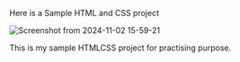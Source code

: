Here is a Sample HTML and CSS project

![Screenshot from 2024-11-02 15-59-21](https://github.com/user-attachments/assets/06918627-d3e0-4265-9489-5ecbd5685d32)

This is my sample HTMLCSS project for practising purpose.
